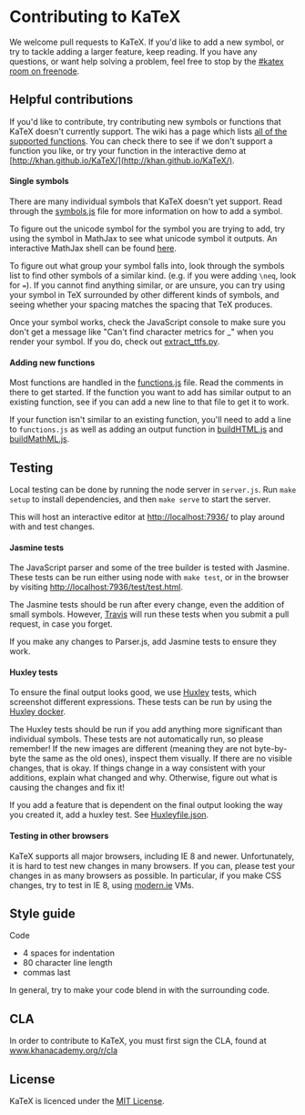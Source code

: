 # Contributing to KaTeX

We welcome pull requests to KaTeX. If you'd like to add a new symbol, or try to
tackle adding a larger feature, keep reading. If you have any questions, or want
help solving a problem, feel free to stop by the [#katex room on
freenode](http://webchat.freenode.net/?channels=katex).

## Helpful contributions

If you'd like to contribute, try contributing new symbols or functions that
KaTeX doesn't currently support. The wiki has a page which lists [all of the
supported
functions](https://github.com/Khan/KaTeX/wiki/Function-Support-in-KaTeX). You
can check there to see if we don't support a function you like, or try your
function in the interactive demo at
[http://khan.github.io/KaTeX/](http://khan.github.io/KaTeX/).

#### Single symbols

There are many individual symbols that KaTeX doesn't yet support. Read through
the [symbols.js](src/symbols.js) file for more information on how to add a
symbol.

To figure out the unicode symbol for the symbol you are trying to add, try using
the symbol in MathJax to see what unicode symbol it outputs. An interactive
MathJax shell can be found [here](http://fiddle.jshell.net/YpqVp/41/show/).

To figure out what group your symbol falls into, look through the symbols list
to find other symbols of a similar kind. (e.g. if you were adding `\neq`, look
for `=`). If you cannot find anything similar, or are unsure, you can try using
your symbol in TeX surrounded by other different kinds of symbols, and seeing
whether your spacing matches the spacing that TeX produces.

Once your symbol works, check the JavaScript console to make sure you don't get
a message like "Can't find character metrics for _" when you render your symbol.
If you do, check out [extract_ttfs.py](metrics/extract_ttfs.py).

#### Adding new functions

Most functions are handled in the [functions.js](src/functions.js) file. Read
the comments in there to get started. If the function you want to add has
similar output to an existing function, see if you can add a new line to that
file to get it to work.

If your function isn't similar to an existing function, you'll need to add a
line to `functions.js` as well as adding an output function in
[buildHTML.js](src/buildHTML.js) and [buildMathML.js](src/buildMathML.js).

## Testing

Local testing can be done by running the node server in `server.js`. Run `make
setup` to install dependencies, and then `make serve` to start the server.

This will host an interactive editor at
[http://localhost:7936/](http://localhost:7936/) to play around with and test
changes.

#### Jasmine tests

The JavaScript parser and some of the tree
builder is tested with Jasmine. These tests can be run either using node with
`make test`, or in the browser by visiting
[http://localhost:7936/test/test.html](http://localhost:7936/test/test.html).

The Jasmine tests should be run after every change, even the addition of small
symbols. However, [Travis](https://travis-ci.org/Khan/KaTeX/) will run these
tests when you submit a pull request, in case you forget.

If you make any changes to Parser.js, add Jasmine tests to ensure they work.

#### Huxley tests

To ensure the final output looks good, we use
[Huxley](https://github.com/chenglou/node-huxley) tests, which screenshot
different expressions. These tests can be run by using the [Huxley
docker](https://github.com/Khan/KaTeX/tree/master/dockers/HuxleyTests).

The Huxley tests should be run if you add anything more significant than
individual symbols. These tests are not automatically run, so please remember!
If the new images are different (meaning they are not byte-by-byte the same as
the old ones), inspect them visually. If there are no visible changes, that is
okay. If things change in a way consistent with your additions, explain what
changed and why. Otherwise, figure out what is causing the changes and fix it!

If you add a feature that is dependent on the final output looking the way you
created it, add a huxley test. See
[Huxleyfile.json](test/huxley/Huxleyfile.json).

#### Testing in other browsers

KaTeX supports all major browsers, including IE 8 and newer. Unfortunately, it
is hard to test new changes in many browsers. If you can, please test your
changes in as many browsers as possible. In particular, if you make CSS changes,
try to test in IE 8, using [modern.ie](http://modern.ie) VMs.

## Style guide

Code

 - 4 spaces for indentation
 - 80 character line length
 - commas last

In general, try to make your code blend in with the surrounding code.

## CLA

In order to contribute to KaTeX, you must first sign the CLA, found at www.khanacademy.org/r/cla

## License

KaTeX is licenced under the [MIT License](http://opensource.org/licenses/MIT).
